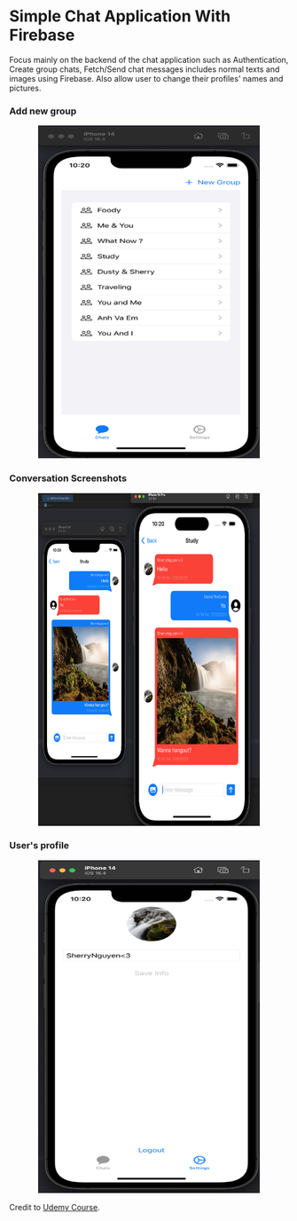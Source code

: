 # Simple Chat Application With Firebase

Focus mainly on the backend of the chat application such as Authentication, Create group chats, Fetch/Send chat messages includes normal texts and images using Firebase. Also allow user to change their profiles' names and pictures.
<br>

### Add new group

<p align="center">
  <img src="https://github.com/DustinTrinh/iOS_Applications_Completion/blob/main/ChatApp_Firebase/DemoImg/group.png" width="400" height="600"/>
</p>

### Conversation Screenshots

<p align="center">
  <img src="https://github.com/DustinTrinh/iOS_Applications_Completion/blob/main/ChatApp_Firebase/DemoImg/chat.png" width="400" height="600"/>
</p>

### User's profile

<p align="center">
  <img src="https://github.com/DustinTrinh/iOS_Applications_Completion/blob/main/ChatApp_Firebase/DemoImg/profile.png" width="400" height="600"/>
</p>

Credit to [Udemy Course](https://www.udemy.com/course/build-real-time-chat-app-with-swiftui-firebase/).
